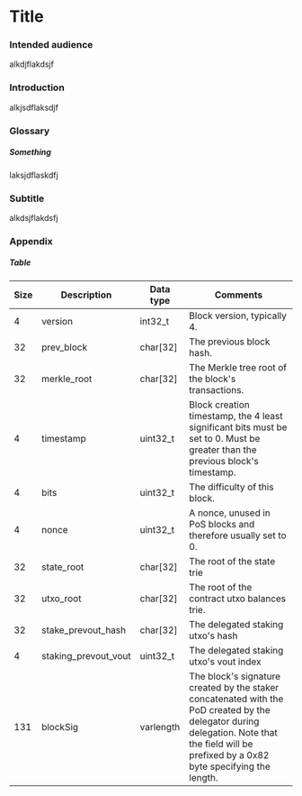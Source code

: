 # Title

### Intended audience

alkdjflakdsjf

### Introduction

alkjsdflaksdjf

### Glossary

##### Something

laksjdflaskdfj


### Subtitle

alkdsjflakdsfj

### Appendix

##### Table

| Size | Description          | Data type | Comments                                                     |
| ---- | -------------------- | --------- | ------------------------------------------------------------ |
| 4    | version              | int32_t   | Block version, typically 4.                                  |
| 32   | prev_block           | char[32]  | The previous block hash.                                     |
| 32   | merkle_root          | char[32]  | The Merkle tree root of the block's transactions.            |
| 4    | timestamp            | uint32_t  | Block creation timestamp, the 4 least significant bits must be set to 0. Must be greater than the previous block's timestamp. |
| 4    | bits                 | uint32_t  | The difficulty of this block.                                |
| 4    | nonce                | uint32_t  | A nonce, unused in PoS blocks and therefore usually set to 0. |
| 32   | state_root           | char[32]  | The root of the state trie                                   |
| 32   | utxo_root            | char[32]  | The root of the contract utxo balances trie.                 |
| 32   | stake_prevout_hash   | char[32]  | The delegated staking utxo's hash                            |
| 4    | staking_prevout_vout | uint32_t  | The delegated staking utxo's vout index                      |
| 131  | blockSig             | varlength | The block's signature created by the staker concatenated with the PoD created by the delegator during delegation. Note that the field will be prefixed by a 0x82 byte specifying the length. |

